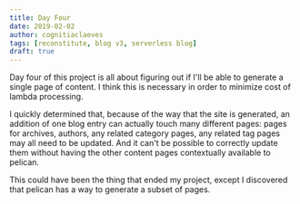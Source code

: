 ```yaml
---
title: Day Four
date: 2019-02-02
author: cognitiaclaeves
tags: [reconstitute, blog v3, serverless blog]
draft: true
---
```


Day four of this project is all about figuring out if I'll be able to generate a single page of content. I think this is necessary in order to minimize cost of lambda processing.

I quickly determined that, because of the way that the site is generated, an addition of one blog entry can actually touch many different pages: pages for archives, authors, any related category pages, any related tag pages may all need to be updated. And it can't be possible to correctly update them without having the other content pages contextually available to pelican.

This could have been the thing that ended my project, except I discovered that pelican has a way to generate a subset of pages.

<!-- Written with [StackEdit](https://stackedit.io/). -->
<!--stackedit_data:
eyJoaXN0b3J5IjpbMTMxODUwMzMxMF19
-->
